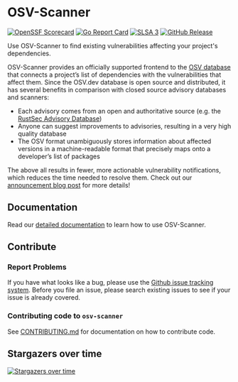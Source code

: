 # OSV-Scanner

[![OpenSSF Scorecard](https://api.securityscorecards.dev/projects/github.com/threatcode/osv-scanner/badge)](https://api.securityscorecards.dev/projects/github.com/threatcode/osv-scanner)
[![Go Report Card](https://goreportcard.com/badge/github.com/threatcode/osv-scanner)](https://goreportcard.com/report/github.com/threatcode/osv-scanner)
[![SLSA 3](https://slsa.dev/images/gh-badge-level3.svg)](https://slsa.dev)
[![GitHub Release](https://img.shields.io/github/v/release/threatcode/osv-scanner)](https://github.com/threatcode/osv-scanner/releases)

Use OSV-Scanner to find existing vulnerabilities affecting your project's dependencies.

OSV-Scanner provides an officially supported frontend to the [OSV database](https://osv.dev/) that connects a project’s list of dependencies with the vulnerabilities that affect them. Since the OSV.dev database is open source and distributed, it has several benefits in comparison with closed source advisory databases and scanners:

- Each advisory comes from an open and authoritative source (e.g. the [RustSec Advisory Database](https://github.com/rustsec/advisory-db))
- Anyone can suggest improvements to advisories, resulting in a very high quality database
- The OSV format unambiguously stores information about affected versions in a machine-readable format that precisely maps onto a developer’s list of packages

The above all results in fewer, more actionable vulnerability notifications, which reduces the time needed to resolve them. Check out our [announcement blog post] for more details!

[announcement blog post]: https://security.googleblog.com/2022/12/announcing-osv-scanner-vulnerability.html

## Documentation
Read our [detailed documentation](https://google.github.io/osv-scanner) to learn how to use OSV-Scanner.

## Contribute

### Report Problems
If you have what looks like a bug, please use the [Github issue tracking system](https://github.com/threatcode/osv-scanner/issues). Before you file an issue, please search existing issues to see if your issue is already covered.

### Contributing code to `osv-scanner`

See [CONTRIBUTING.md](CONTRIBUTING.md) for documentation on how to contribute code.


## Stargazers over time

[![Stargazers over time](https://starchart.cc/threatcode/osv-scanner.svg)](https://starchart.cc/threatcode/osv-scanner)
